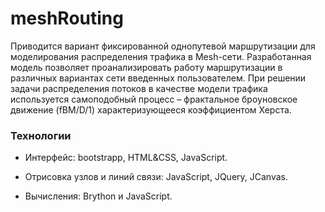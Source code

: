# meshRouting

Приводится вариант фиксированной однопутевой маршрутизации для моделирования распределения трафика в Mesh-сети. Разработанная модель позволяет проанализировать работу маршрутизации в различных вариантах сети введенных пользователем. При решении задачи распределения потоков в качестве модели трафика используется самоподобный процесс – фрактальное броуновское движение (fBM/D/1) характеризующееся коэффициентом Херста.

### Технологии

* Интерфейс: bootstrapp, HTML&CSS, JavaScript.

* Отрисовка узлов и линий связи: JavaScript, JQuery, JCanvas.

* Вычисления: Brython и JavaScript.

